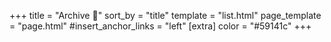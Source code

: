 +++
title = "Archive 💾"
sort_by = "title"
template = "list.html"
page_template = "page.html"
#insert_anchor_links = "left"
[extra]
color = "#59141c"
+++
